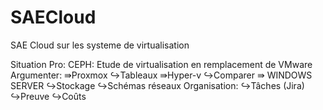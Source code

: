# SAECloud
SAE Cloud sur les systeme de virtualisation 

Situation Pro:                                                                                     CEPH:
Etude de virtualisation en remplacement de VMware                             
Argumenter:    							                                                                        ⇛Proxmox
       		↪Tableaux						                                                                       ⇛Hyper-v
		      ↪Comparer						                                                                         ⇛ WINDOWS SERVER
		      ↪Stockage
          ↪Schémas réseaux
Organisation:
		↪Tâches (Jira)
    ↪Preuve
    ↪Coûts 


